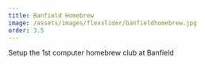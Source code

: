 ```yaml
---
title: Banfield Homebrew 
image: /assets/images/flexslider/banfieldhomebrew.jpg 
order: 3.5 
---
```

Setup the 1st computer homebrew club at Banfield